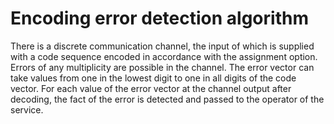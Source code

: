 # Encoding error detection algorithm

There is a discrete communication channel, the input of which is supplied with a code sequence encoded in accordance with the assignment option. 
Errors of any multiplicity are possible in the channel. The error vector can take values from one in the lowest digit to one in all digits of the code vector. 
For each value of the error vector at the channel output after decoding, the fact of the error is detected and passed to the operator of the service.